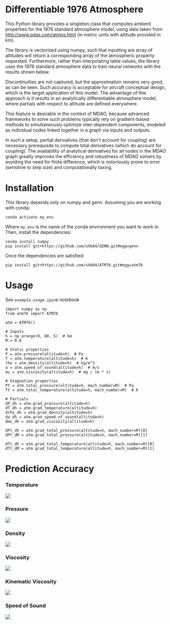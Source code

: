 # Differentiable 1976 Atmosphere

This Python library provides a singleton class that 
computes ambient properties for the 1976 standard 
atmosphere model, using data taken from 
http://www.pdas.com/atmos.html (in metric units with altitude 
provided in km). 

The library is vectorized using numpy, such that 
inputting are array of altitudes will return a 
corresponding array of the atmospheric property requested. 
Furthermore, rather than interpolating table values, the 
library uses the 1976 standard atmosphere data to 
train neural networks with the results shown below. 

Discontinuities are not captured, but the approximation 
remains very good, as can be seen. Such accuracy is acceptable 
for aircraft conceptual design, which is the target application 
of this model. The advantage of this approach is it results 
in an analytically differentiable atmosphere model, where 
partials with respect to altitude are defined everywhere. 

This feature is desirable in the context of MDAO, 
because advanced frameworks to solve such problems 
typically rely on gradient-based methods to simultaneously 
optimize inter-dependent components, modeled as individual 
nodes linked together in a graph via inputs and outputs. 

In such a setup, partial derivatives (that don't account for coupling) 
are necessary prerequisite to 
compute total derivatives (which do account for coupling).
The availability of analytical derivatives for all nodes in the 
MDAO graph greatly improves the
efficiency and robustness of MDAO solvers by avoiding 
the need for finite difference, which is notoriously prone 
to error (sensitive to step size) and computationally taxing. 

# Installation 

This library depends only on numpy and genn. Assuming you are 
working with conda: 

    conda activate my_env 
    
Where `my_env` is the name of the conda environment you want to 
work in. Then, install the dependencies: 

    conda install numpy 
    pip install git+https://github.com/shb84/GENN.git#egg=genn

Once the dependencies are satisfied: 

    pip install git+https://github.com/shb84/ATM76.git#egg=atm76

# Usage

_See `example_usage.ipynb` notebook_

    import numpy as np
    from atm76 import ATM76
    
    atm = ATM76() 
    
    # Inputs 
    h = np.arange(0, 80, 5)  # km
    M = 0.8
    
    # Static properties 
    P = atm.pressure(altitude=h)  # Pa
    T = atm.temperature(altitude=h)  # K
    rho = atm.density(altitude=h)  # kg/m^3
    a = atm.speed_of_sound(altitude=h)  # m/s
    mu = atm.viscosity(altitude=h)  # mg / (m * s)
    
    # Stagnation properties 
    Pt = atm.total_pressure(altitude=h, mach_number=M)  # Pa
    Tt = atm.total_temperature(altitude=h, mach_number=M)  # K
    
    # Partials
    dP_dh = atm.grad_pressure(altitude=h)
    dT_dh = atm.grad_temperature(altitude=h)
    drho_dh = atm.grad_density(altitude=h)
    da_dh = atm.grad_speed_of_sound(altitude=h)
    dmu_dh = atm.grad_viscosity(altitude=h)
    
    dPt_dh = atm.grad_total_pressure(altitude=h, mach_number=M)[0]
    dPt_dM = atm.grad_total_pressure(altitude=h, mach_number=M)[1]
    
    dTt_dh = atm.grad_total_temperature(altitude=h, mach_number=M)[0]
    dTt_dM = atm.grad_total_temperature(altitude=h, mach_number=M)[1]

# Prediction Accuracy

### Temperature 

![](atm76/data/plot_temperature.png)

### Pressure 

![](atm76/data/plot_pressure.png)

### Density 

![](atm76/data/plot_density.png)

### Viscosity 

![](atm76/data/plot_viscosity.png)

### Kinematic Viscosity 

![](atm76/data/plot_k_viscosity.png)

### Speed of Sound

![](atm76/data/plot_speed_of_sound.png)

